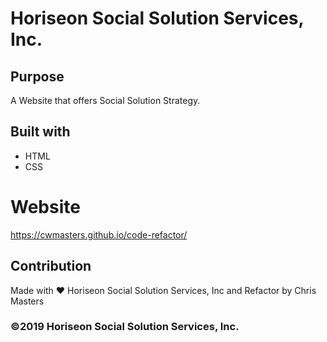 # Horiseon Social Solution Services, Inc.

## Purpose
A Website that offers Social Solution Strategy.

## Built with
* HTML
* CSS

# Website
https://cwmasters.github.io/code-refactor/

## Contribution
Made with ❤️ Horiseon Social Solution Services, Inc and Refactor by Chris Masters

### ©2019 Horiseon Social Solution Services, Inc.

